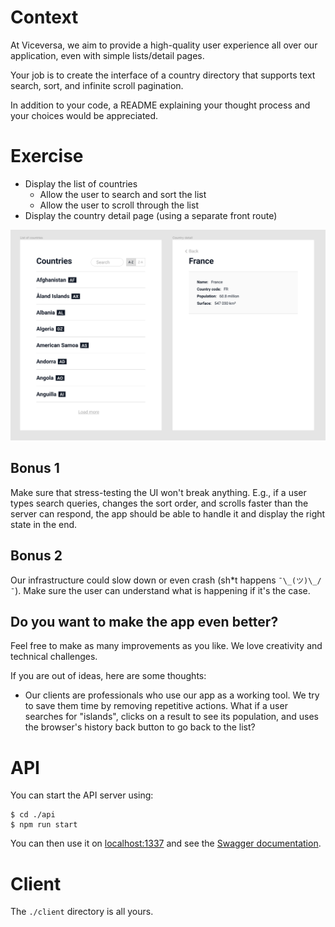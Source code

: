 # Context

At Viceversa, we aim to provide a high-quality user experience all over
our application, even with simple lists/detail pages.

Your job is to create the interface of a country directory that supports
text search, sort, and infinite scroll pagination.

In addition to your code, a README explaining your thought process and
your choices would be appreciated.

# Exercise

-   Display the list of countries
    -   Allow the user to search and sort the list
    -   Allow the user to scroll through the list
-   Display the country detail page (using a separate front route)

![](./design/screens.png)

## Bonus 1

Make sure that stress-testing the UI won't break anything. E.g., if a
user types search queries, changes the sort order, and scrolls faster
than the server can respond, the app should be able to handle it and
display the right state in the end.

## Bonus 2

Our infrastructure could slow down or even crash (sh\*t happens
`¯\_(ツ)\_/¯`). Make sure the user can understand what is happening if
it's the case.

## Do you want to make the app even better?

Feel free to make as many improvements as you like.
We love creativity and technical challenges.

If you are out of ideas, here are some thoughts:

-   Our clients are professionals who use our app as a working tool.
    We try to save them time by removing repetitive actions. What if
    a user searches for "islands", clicks on a result to see its
    population, and uses the browser's history back button to go
    back to the list?

# API

You can start the API server using:

```
$ cd ./api
$ npm run start
```

You can then use it on [localhost:1337](http://localhost:1337) and see
the [Swagger documentation](http://localhost:1337/documentation/).

# Client

The `./client` directory is all yours.

